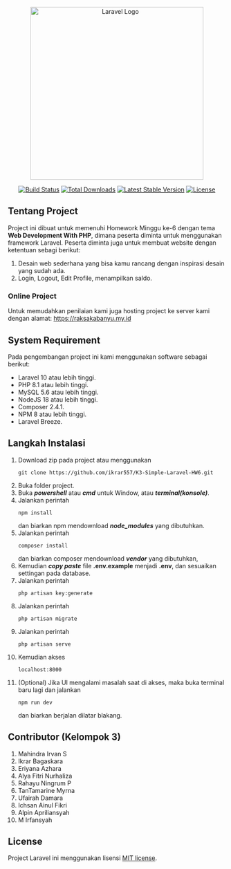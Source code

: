 <p align="center"><a href="https://laravel.com" target="_blank"><img src="https://raw.githubusercontent.com/laravel/art/master/logo-lockup/5%20SVG/2%20CMYK/1%20Full%20Color/laravel-logolockup-cmyk-red.svg" width="400" alt="Laravel Logo"></a></p>

<p align="center">
<a href="https://github.com/laravel/framework/actions"><img src="https://github.com/laravel/framework/workflows/tests/badge.svg" alt="Build Status"></a>
<a href="https://packagist.org/packages/laravel/framework"><img src="https://img.shields.io/packagist/dt/laravel/framework" alt="Total Downloads"></a>
<a href="https://packagist.org/packages/laravel/framework"><img src="https://img.shields.io/packagist/v/laravel/framework" alt="Latest Stable Version"></a>
<a href="https://packagist.org/packages/laravel/framework"><img src="https://img.shields.io/packagist/l/laravel/framework" alt="License"></a>
</p>

## Tentang Project

Project ini dibuat untuk memenuhi Homework Minggu ke-6 dengan tema **Web Development With PHP**, dimana peserta diminta untuk menggunakan framework Laravel. Peserta diminta juga untuk membuat website dengan ketentuan sebagi berikut:
1. Desain web sederhana yang bisa kamu rancang dengan inspirasi desain yang sudah ada.
2. Login, Logout, Edit Profile, menampilkan saldo.

### Online Project
Untuk memudahkan penilaian kami juga hosting project ke server kami dengan alamat:
https://raksakabanyu.my.id

## System Requirement

Pada pengembangan project ini kami menggunakan software sebagai berikut:
- Laravel 10 atau lebih tinggi.
- PHP 8.1 atau lebih tinggi.
- MySQL 5.6 atau lebih tinggi.
- NodeJS 18 atau lebih tinggi.
- Composer 2.4.1.
- NPM 8 atau lebih tinggi.
- Laravel Breeze.

## Langkah Instalasi

1. Download zip pada project atau menggunakan
   ```
   git clone https://github.com/ikrar557/K3-Simple-Laravel-HW6.git
   ```
3. Buka folder project.
4. Buka _**powershell**_ atau _**cmd**_ untuk Window, atau _**terminal(konsole)**_.
5. Jalankan perintah
    ```
    npm install
    ```
    dan biarkan npm mendownload _**node_modules**_ yang dibutuhkan.
7. Jalankan perintah
   ```
   composer install
   ```
   dan biarkan composer mendownload _**vendor**_ yang dibutuhkan,
9. Kemudian _**copy paste**_ file **.env.example** menjadi **.env**, dan sesuaikan settingan pada database.
10. Jalankan perintah
    ```
    php artisan key:generate
    ```
12. Jalankan perintah
    ```
    php artisan migrate
    ```
14. Jalankan perintah
    ```
    php artisan serve
    ```
16. Kemudian akses
    ```
    localhost:8000
    ```
10. (Optional) Jika UI mengalami masalah saat di akses, maka buka terminal baru lagi dan jalankan
    ```
    npm run dev
    ```
    dan biarkan berjalan dilatar blakang.

## Contributor (Kelompok 3)

1. Mahindra Irvan S
2. Ikrar Bagaskara
3. Eriyana Azhara
4. Alya Fitri Nurhaliza
5. Rahayu Ningrum P
6. TanTamarine Myrna
7. Ufairah Damara
8. Ichsan Ainul Fikri
9. Alpin Apriliansyah
10. M Irfansyah

## License

Project Laravel ini menggunakan lisensi [MIT license](https://opensource.org/licenses/MIT).
